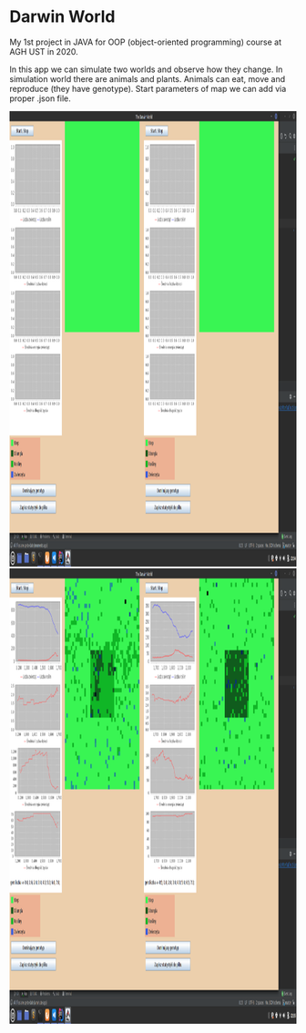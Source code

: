 # Darwin World

My 1st project in JAVA for OOP (object-oriented programming) course at AGH UST in 2020.

In this app we can simulate two worlds and observe how they change. In simulation world there are animals and plants. Animals can eat, move and reproduce (they have genotype). Start parameters of map we can add via proper .json file.

<img src="start.png" alt="Start" height="800"/>

<img src="run.png" alt="Run Simulation" height="800"/>
